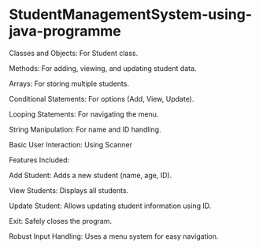 # StudentManagementSystem-using-java-programme
Classes and Objects: For Student class.

Methods: For adding, viewing, and updating student data.

Arrays: For storing multiple students.

Conditional Statements: For options (Add, View, Update).

Looping Statements: For navigating the menu.

String Manipulation: For name and ID handling.

Basic User Interaction: Using Scanner

Features Included:

Add Student: Adds a new student (name, age, ID).

View Students: Displays all students.

Update Student: Allows updating student information using ID.

Exit: Safely closes the program.

Robust Input Handling: Uses a menu system for easy navigation.
